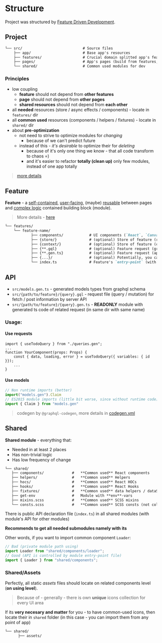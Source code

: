 # Structure
Project was structured by [Feature Driven Development](https://www.notion.so/Feature-Driven-Development-dfe306d664ae4780bcf999ccdd15e532).

## Project
```md
└── src/                            # Source files
    ├── app/                        # Base app's resources
    ├── features/                   # Crucial domain splitted app's features
    ├── pages/                      # App's pages (build from features, shared)
    └── shared/                     # Common used modules for dev
```

### Principles
- low coupling
    - **feature** should not depend from **other features**
    - **page** should not depend from **other pages**
    - **shared resources** should not depend from **each other**
- all **needed** resources (store / async effects / components) - locate in `features/` dir
- all **common used**  resources (components / helpers / fixtures) - locate in `shared/` dir
- about **pre-optimization**
    - not need to strive to optimize modules for *changing*
        - because of we can't predict future
    - instead of this - *it's desirable* to optimize their for *deleting*
        - because of it's only one thing we know - that all code transform to chaos =)
        - and it's easier to refactor **totally (clean up)** only few modules, instead of one app totally

> [more details](https://www.notion.so/Summary-YouTube-Feature-Driven-Arhitecture-b8609fd4452b41f499703c841e56b8e9#63dfc5b35e534147b8296e1aa915ad2b)

## Feature

**Feature** - a <u>self-contained</u>, <u>user-facing</u>, (maybe) <u>reusable</u> between pages and <u>complex logic</u> contained building block (module).

> More details - [here](https://www.notion.so/Summary-YouTube-Feature-Driven-Arhitecture-b8609fd4452b41f499703c841e56b8e9#18cb1679b2754951ae92627d371d1a88)

```markdown
└── features/
    └── feature-name/
            ├── components/            # UI components (`React`, `Canvas`)
            ├── {store/}               # (optional) Store of feature (redux)
            ├── {context/}             # (optional) Store of feature (context)
            ├── {**.gql}               # (optional) Feature request (graphql)
            ├── {**.gen.ts}            # (optional) Feature request (apollo hook generated)
            ├── {...}/                 # (optional) Potentially, you can locate here and other **required** modules (but without fanaticism)
            └── index.ts               # Feature's `entry-point` (with declared public feature's API)
```

## API
- `src/models.gen.ts` - generated models types from graphql schema
- `src/{path/to/feature}/{query}.gql` - request file (query / mutation) for fetch / post information by server API
- `src/{path/to/feature}/{query}.gen.ts` - **READONLY** module with generated ts code of related request (in same dir with same name)

### Usage:

#### Use requests
```tsx
import { useTodoQuery } from "./queries.gen";
...
function YourComponent(props: Props) {
    const { data, loading, error } = useTodoQuery({ variables: { id }});
    ...
}
```

#### Use models
```ts
// Non runtime imports (better)
import("models.gen").Claim
// ES2015 module imports (little bit worse, since without runtime code)
import { Claim } from "models.gen"
```

> codegen by `@graphql-codegen`, more details in [codegen.yml](/codegen.yml)

## Shared
**Shared module** - everything that:
- Needed in at least 2 places
- Has non-trivial logic
- Has low frequency of change

```md
└── shared/
   ├── components/             #   **Common used** React components
   ├── helpers/                #   **Common used** Helpers
   ├── hocs/                   #   **Common used** React HOCs
   ├── hooks/                  #   **Common used** React Hooks
   ├── fixtures/               #   **Common used** data helpers / dataSets
   ├── get-env                 #   Module with **env**-vars
   ├── mixins.scss             #   **Common used** SCSS mixins
   └── consts.scss             #   **Common used** SCSS consts (not colors)
```

There is public API declaration file (`index.ts`) in all shared modules (with module's API for other modules)

**Recommends to get all needed submodules namely with its**

Other words, if you want to import common component `Loader`:
```ts
// Bad (private module path using)
import Loader from "shared/components/loader";
// Good (API is controlled by module entry-point file)
import { Loader } from "shared/components";
```

### Shared/Assets
Perfectly, all static *assets* files should locate on related components level (**on using level**).

> Because of - generally - there is own **unique** icons collection for every UI area

If its **very necesary and matter** for you - to have common-used icons, then locate their in `shared` folder (in this case - you can import them from any point of app)

```markdown
└── shared/
      ├── assets/
```
